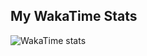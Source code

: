 ## My WakaTime Stats

![WakaTime stats](https://github-readme-stats.vercel.app/api/wakatime?username=YOUR_WAKATIME_USERNAME&layout=compact)
